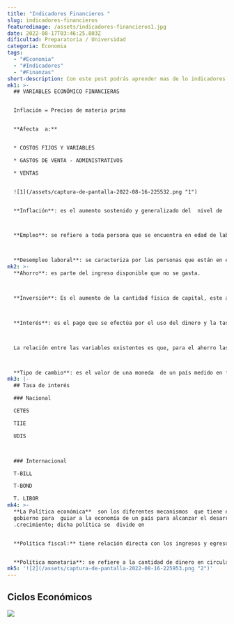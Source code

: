 ```yaml
---
title: "Indicadores Financieros "
slug: indicadores-financieros
featuredimage: /assets/indicadores-financieros1.jpg
date: 2022-08-17T03:46:25.803Z
dificultad: Preparatoria / Universidad
categoria: Economia
tags:
  - "#Economia"
  - "#Indicadores"
  - "#Finanzas"
short-description: Con este post podrás aprender mas de lo indicadores financieros
mk1: >-
  ## VARIABLES ECONÓMICO FINANCIERAS


  Inflación = Precios de materia prima 


  **Afecta  a:**


  * COSTOS FIJOS Y VARIABLES 

  * GASTOS DE VENTA - ADMINISTRATIVOS

  * VENTAS


  ![1](/assets/captura-de-pantalla-2022-08-16-225532.png "1")


  **Inflación**: es el aumento sostenido y generalizado del  nivel de  precios de los bienes , productos y servicios, se representa en forma porcentual, su indicador es el INPC (Índice nacional de precios al consumidor).



  **Empleo**: se refiere a toda persona que se encuentra en edad de laborar y la cual recibe una remuneración o salario( es el pago que recibe una persona por cubrir su jornada laboral.)



  **Desempleo laboral**: se caracteriza por las personas que están en edad de laborar se encuentran si ocupacion,las causas pueden ser, la falta de demanda laboral por parte de las empresas, los niveles de salarios ofrecidos, los avances tecnológicos y por la contracción económica que persiste en un país.
mk2: >-
  **Ahorro**: es parte del ingreso disponible que no se gasta.



  **Inversión**: Es el aumento de la cantidad física de capital, este aumento se refiere a compra de activos fijos como edificios, terrenos,etc.



  **Interés**: es el pago que se efectúa por el uso del dinero y la tasa de interés es la proporción porcentual de intereses pagados en relación a la cantidad de dinero, durante un plazo establecido.



  La relación entre las variables existentes es que, para el ahorro las instituciones bancarias ofrecen una tasa de interés ganada por un periodo determinado y para las inversiones en la adquisición de los activos si son a un plazo se cobra una tasa de interés por el tiempo establecido.



  **Tipo de cambio**: es el valor de una moneda  de un país medido en función de una moneda de otro país; variable esencial para llevar a cabo el comercio Internacional
mk3: |-
  ## Tasa de interés 

  ### Nacional 

  CETES

  TIIE

  UDIS



  ### Internacional 

  T-BILL

  T-BOND

  T. LIBOR
mk4: >-
  **La Política económica**  son los diferentes mecanismos  que tiene el
  gobierno para  guiar a la economía de un país para alcanzar el desarrollo y
  .crecimiento; dicha política se  divide en 


  **Política fiscal:** tiene relación directa con los ingresos y egresos del país; a su vez esta se divide en  Política fiscal  contractiva y expansiva , la primera se da por reducción de gastos del gobierno, la segunda por aumento del gasto públicos; quien aplica dichos mecanismos es la SHCP 


  **Política monetaria**: se refiere a la cantidad de dinero en circulación para estabilizar los precios, a su vez también controlalas tasa de interés y las condiciones crediticias. por ejemplo, si aumenta la inflación, el mecanismo a utilizar es la política monetaria a través de la restricción de circulante que realiza el banco central (BANXICO).
mk5: '![2](/assets/captura-de-pantalla-2022-08-16-225953.png "2")'
---
```

## Ciclos Económicos 

![](/assets/captura-de-pantalla-2022-08-16-230039.png)